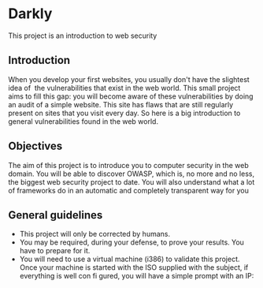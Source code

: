 # Darkly
This project is an introduction to web security

## Introduction
When you develop your first websites, you usually don't have the slightest idea of ​ the vulnerabilities that exist in
the web world.
This small project aims to fill this gap: you will become aware of these vulnerabilities by doing an audit of a
simple website. This site has flaws that are still regularly present on sites that you visit every day.
So here is a big introduction to general vulnerabilities found in the web world.

## Objectives
The aim of this project is to introduce you to computer security in the web domain.
You will be able to discover OWASP, which is, no more and no less, the biggest web security project to date.
You will also understand what a lot of frameworks do in an automatic and completely transparent way for you

## General guidelines
* This project will only be corrected by humans.
* You may be required, during your defense, to prove your results. You have to prepare for it.
* You will need to use a virtual machine (i386) to validate this project. Once your machine is started with the
ISO supplied with the subject, if everything is well con fi gured, you will have a simple prompt with an IP:

